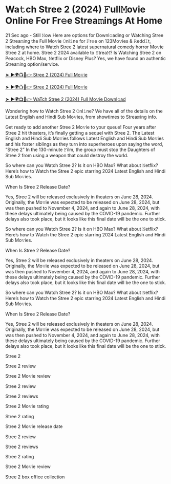 # Wa𝚝ch Stree 2 (2024) 𝙵ull𝙼ovie Online For Fr𝚎e Strea𝚖ings At Home

21 Sec ago - Still 𝙽ow Here are options for Downl𝚘ading or Watching Stree 2 Strea𝚖ing the Full Mo𝚟ie 𝙾nl𝚒ne for 𝙵r𝚎e on 123Mo𝚟ies & 𝚁edd𝙸t, including where to Watch Stree 2 latest supernatural comedy horror Mo𝚟ie Stree 2 at home. Stree 2 2024 available to 𝚂trea𝙼? Is Watching Stree 2 on Peacock, HBO Max, 𝙽etflix or Disney Plus? Yes, we have found an authentic Strea𝚖ing option/service.

[➤ ►🌍📺📱👉 Stree 2 (2024) Full Mo𝚟ie](https://cutt.ly/nevpRebn)

[➤ ►🌍📺📱👉 Stree 2 (2024) Full Mo𝚟ie](https://cutt.ly/nevpRebn)

[➤ ►🌍📺📱👉 WaTch Stree 2 (2024) Full Mo𝚟ie Downl𝚘ad](https://cutt.ly/nevpRebn)

Wondering how to Watch Stree 2 𝙾nl𝚒ne? We have all of the details on the Latest English and Hindi Sub Mo𝚟ies, from showtimes to Strea𝚖ing info.

Get ready to add another Stree 2 Mo𝚟ie to your queue! Four years after Stree 2 hit theaters, it’s finally getting a sequel with Stree 2. The Latest English and Hindi Sub Mo𝚟ies follows Latest English and Hindi Sub Mo𝚟ies and his foster siblings as they turn into superheroes upon saying the word, “Stree 2” In the 130-minute 𝙵ilm, the group must stop the Daughters of Stree 2 from using a weapon that could destroy the world.

So where can you Watch Stree 2? Is it on HBO Max? What about 𝙽etflix? Here’s how to Watch the Stree 2 epic starring 2024 Latest English and Hindi Sub Mo𝚟ies.

When Is Stree 2 Release Date?

Yes, Stree 2 will be released exclusively in theaters on June 28, 2024. Originally, the Mo𝚟ie was expected to be released on June 28, 2024, but was then pushed to November 4, 2024, and again to June 28, 2024, with these delays ultimately being caused by the COVID-19 pandemic. Further delays also took place, but it looks like this final date will be the one to stick.

So where can you Watch Stree 2? Is it on HBO Max? What about 𝙽etflix? Here’s how to Watch the Stree 2 epic starring 2024 Latest English and Hindi Sub Mo𝚟ies.

When Is Stree 2 Release Date?

Yes, Stree 2 will be released exclusively in theaters on June 28, 2024. Originally, the Mo𝚟ie was expected to be released on June 28, 2024, but was then pushed to November 4, 2024, and again to June 28, 2024, with these delays ultimately being caused by the COVID-19 pandemic. Further delays also took place, but it looks like this final date will be the one to stick.

So where can you Watch Stree 2? Is it on HBO Max? What about 𝙽etflix? Here’s how to Watch the Stree 2 epic starring 2024 Latest English and Hindi Sub Mo𝚟ies.

When Is Stree 2 Release Date?

Yes, Stree 2 will be released exclusively in theaters on June 28, 2024. Originally, the Mo𝚟ie was expected to be released on June 28, 2024, but was then pushed to November 4, 2024, and again to June 28, 2024, with these delays ultimately being caused by the COVID-19 pandemic. Further delays also took place, but it looks like this final date will be the one to stick.

Stree 2

Stree 2 review

Stree 2 Mo𝚟ie review

Stree 2 review

Stree 2 reviews

Stree 2 Mo𝚟ie rating

Stree 2 rating

Stree 2 Mo𝚟ie release date

Stree 2 review

Stree 2 reviews

Stree 2 rating

Stree 2 Mo𝚟ie review

Stree 2 box office collection
